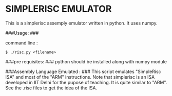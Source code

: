 SIMPLERISC EMULATOR
===================
This is a simplerisc assemply emulator written in python.
It uses numpy.

###Usage: ###

command line :

`$ ./risc.py <filename>`

###pre requisites: ###
python should be installed along with numpy module

###Assembly Language Emulated : ###
This script emulates "SimpleRisc ISA" and most of the "ARM" instructions. Note that simplerisc is an ISA developed in IIT Delhi for the pupose of teaching. It is quite similar to "ARM". See the .risc files to get the idea of the ISA.
